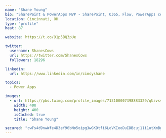 ```yaml
---
name: "Shane Young"
bio: "SharePoint & PowerApps MVP - SharePoint, O365, Flow, PowerApps consulting? @PowerApps911 | Pure Snark? You found it."
location: Cincinnati, OH
type: "profile"
heat: 87

website: https://t.co/91p5BQ3pUe

twitter:
  username: ShanesCows
  url: https://twitter.com/ShanesCows
  followers: 18296

linkedin:
  url: https://www.linkedin.com/in/cincyshane

topics:
  - Power Apps

images:
  - url: https://pbs.twimg.com/profile_images/713100007398883329/qUzvsvQ3_400x400.jpg
    width: 400
    height: 400
    isCached: true
    title: "Shane Young"

secured: "cwFs4d9nwWfe4D3eY96bNo5oipg3wGKDtfi6LoVKIooDuIDBcuj11i1utXmBgt/2E7aDKFTlexQjCjmf+mJzC5QXg9v7HJmfI8lR09o34DXXaqeI/ptwnhpzuStmbKEAOwj8/y7K3Keyoagd7Ft5rqGd5UvFw9frIJpcNZ6cgPW5EMPjVdsm+eHikNKqV0K3smuUahxdm2m9qNFHxXNXOfTOCg4pk6KcC4YV3h+e/Jd8zAk098cV01ULL1QHw0LSHc/zlyk88lR/AqE5nifRCOXwFDwR6DWX825t8POJB8/GoZubt0JNeYwEQnXJtDMcle6VyfRkKrP+KLO2IlPnkZVAwirZFSoSZZmIBTk0a9dAg+gHrHn3X1/5DH9IwVrJCoaAnXfrhpEbhReyGvGPtfZbfkeImqLNuNLhvU7tHfo=;Cv1xiVRkjBduZkNKBR5thA=="
---
```


